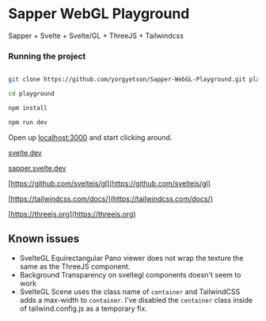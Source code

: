 
# Sapper WebGL Playground

Sapper + Svelte + Svelte/GL + ThreeJS + Tailwindcss
 
  

### Running the project

  
```bash

git clone https://github.com/yorgyetson/Sapper-WebGL-Playground.git playground

cd playground

npm install

npm run dev

```

  

Open up [localhost:3000](http://localhost:3000) and start clicking around.

  

[svelte.dev](https://svelte.dev)

[sapper.svelte.dev](https://sapper.svelte.dev)

[https://github.com/sveltejs/gl](https://github.com/sveltejs/gl)

[https://tailwindcss.com/docs/](https://tailwindcss.com/docs/)

[https://threejs.org](https://threejs.org)


  ## Known issues
  
  - SvelteGL Equirectangular Pano viewer does not wrap the texture the same as the ThreeJS component.
  - Background Transparency on sveltegl components doesn't seem to work
  - SvelteGL Scene uses the class name of `container` and TailwindCSS adds a max-width to `container`. I've disabled the `container` class inside of tailwind.config.js as a temporary fix.
 